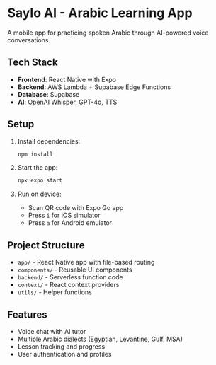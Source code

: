 # Saylo AI - Arabic Learning App

A mobile app for practicing spoken Arabic through AI-powered voice conversations.

## Tech Stack

- **Frontend**: React Native with Expo
- **Backend**: AWS Lambda + Supabase Edge Functions  
- **Database**: Supabase
- **AI**: OpenAI Whisper, GPT-4o, TTS

## Setup

1. Install dependencies:
   ```bash
   npm install
   ```

2. Start the app:
   ```bash
   npx expo start
   ```

3. Run on device:
   - Scan QR code with Expo Go app
   - Press `i` for iOS simulator
   - Press `a` for Android emulator

## Project Structure

- `app/` - React Native app with file-based routing
- `components/` - Reusable UI components
- `backend/` - Serverless function code
- `context/` - React context providers
- `utils/` - Helper functions

## Features

- Voice chat with AI tutor
- Multiple Arabic dialects (Egyptian, Levantine, Gulf, MSA)
- Lesson tracking and progress
- User authentication and profiles
